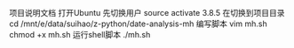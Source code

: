 项目说明文档
打开Ubuntu
先切换用户
source activate 3.8.5
在切换到项目目录
cd /mnt/e/data/suihao/z-python/date-analysis-mh
编写脚本
vim mh.sh 
chmod +x mh.sh
运行shell脚本
./mh.sh
